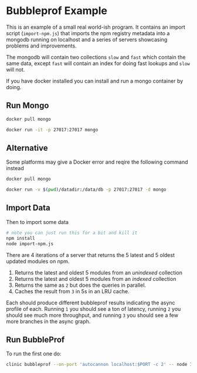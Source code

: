 # Bubbleprof Example

This is an example of a small real world-ish program. It contains an import script (`import-npm.js`) that imports the npm registry metadata into a mongodb running on localhost and a series of servers showcasing problems and improvements.

The mongodb will contain two collections `slow` and `fast` which contain the same data, except `fast` will contain an index for doing fast lookups and `slow` will not.

If you have docker installed you can install and run a mongo container by doing.

## Run Mongo

```sh
docker pull mongo

docker run -it -p 27017:27017 mongo
```

## Alternative

Some platforms may give a Docker error and reqire the following command instead

```sh
docker pull mongo

docker run -v $(pwd)/datadir:/data/db -p 27017:27017 -d mongo
```

## Import Data

Then to import some data

```sh
# note you can just run this for a bit and kill it
npm install
node import-npm.js
```

There are 4 iterations of a server that returns the 5 latest and 5 oldest updated modules on npm.

1.  Returns the latest and oldest 5 modules from an _unindexed_ collection
1.  Returns the latest and oldest 5 modules from an _indexed_ collection
1.  Returns the same as `2` but does the queries in parallel.
1.  Caches the result from `3` in 5s in an LRU cache.

Each should produce different bubbleprof results indicating the async profile of each. Running `1` you should see a ton of latency, running `2` you should see much more throughput, and running `3` you should see a few more branches in the async graph.

## Run BubbleProf

To run the first one do:

```sh
clinic bubbleprof --on-port 'autocannon localhost:$PORT -c 2' -- node 1-server-with-no-index.js
```
